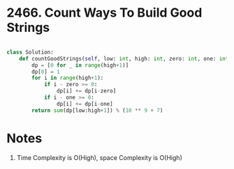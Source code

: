 # 2466. Count Ways To Build Good Strings

```python

class Solution:
    def countGoodStrings(self, low: int, high: int, zero: int, one: int) -> int:
        dp = [0 for _ in range(high+1)]
        dp[0] = 1
        for i in range(high+1):
            if i - zero >= 0:
                dp[i] += dp[i-zero]
            if i - one >= 0:
                dp[i] += dp[i-one]
        return sum(dp[low:high+1]) % (10 ** 9 + 7)
```

# Notes

1. Time Complexity is O(High), space Complexity is O(High)
